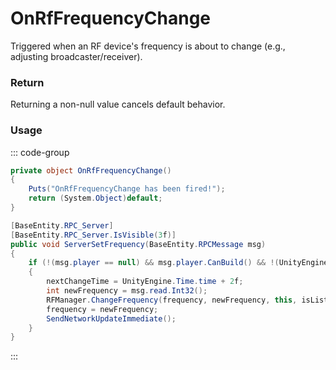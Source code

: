 <Badge type="danger" text="Carbon Compatible"/><Badge type="warning" text="Oxide Compatible"/>
# OnRfFrequencyChange
Triggered when an RF device's frequency is about to change (e.g., adjusting broadcaster/receiver).
### Return
Returning a non-null value cancels default behavior.

### Usage
::: code-group
```csharp [Example]
private object OnRfFrequencyChange()
{
	Puts("OnRfFrequencyChange has been fired!");
	return (System.Object)default;
}
```
```csharp [Source — Assembly-CSharp @ PagerEntity]
[BaseEntity.RPC_Server]
[BaseEntity.RPC_Server.IsVisible(3f)]
public void ServerSetFrequency(BaseEntity.RPCMessage msg)
{
	if (!(msg.player == null) && msg.player.CanBuild() && !(UnityEngine.Time.time < nextChangeTime))
	{
		nextChangeTime = UnityEngine.Time.time + 2f;
		int newFrequency = msg.read.Int32();
		RFManager.ChangeFrequency(frequency, newFrequency, this, isListener: true);
		frequency = newFrequency;
		SendNetworkUpdateImmediate();
	}
}

```
:::
